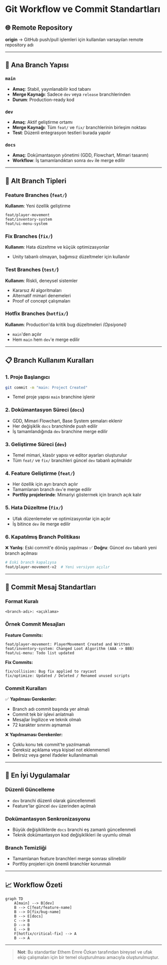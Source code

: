 # Git Workflow ve Commit Standartları

## 🌐 Remote Repository

**origin** → GitHub push/pull işlemleri için kullanılan varsayılan remote repository adı

---

## 🌳 Ana Branch Yapısı

### `main`
- **Amaç**: Stabil, yayınlanabilir kod tabanı
- **Merge Kaynağı**: Sadece `dev` veya `release` branchlerinden
- **Durum**: Production-ready kod

### `dev` 
- **Amaç**: Aktif geliştirme ortamı
- **Merge Kaynağı**: Tüm `feat/` ve `fix/` branchlerinin birleşim noktası
- **Test**: Düzenli entegrasyon testleri burada yapılır

### `docs`
- **Amaç**: Dokümantasyon yönetimi (GDD, Flowchart, Mimari tasarım)
- **Workflow**: İş tamamlandıktan sonra `dev` ile merge edilir

---

## 🔀 Alt Branch Tipleri

### Feature Branches (`feat/`)
**Kullanım**: Yeni özellik geliştirme

```
feat/player-movement
feat/inventory-system
feat/ui-menu-system
```

### Fix Branches (`fix/`)
**Kullanım**: Hata düzeltme ve küçük optimizasyonlar
- Unity tabanlı olmayan, bağımsız düzeltmeler için kullanılır

### Test Branches (`test/`)
**Kullanım**: Riskli, deneysel sistemler
- Kararsız AI algoritmaları
- Alternatif mimari denemeleri
- Proof of concept çalışmaları

### Hotfix Branches (`hotfix/`)
**Kullanım**: Production'da kritik bug düzeltmeleri *(Opsiyonel)*
- `main`'den açılır
- Hem `main` hem `dev`'e merge edilir

---

## 📋 Branch Kullanım Kuralları

### 1. Proje Başlangıcı
```bash
git commit -m "main: Project Created"
```
- Temel proje yapısı `main` branchine işlenir

### 2. Dokümantasyon Süreci (`docs`)
- GDD, Mimari Flowchart, Base System şemaları eklenir
- Her değişiklik `docs` branchinde push edilir
- İş tamamlandığında `dev` branchine merge edilir

### 3. Geliştirme Süreci (`dev`)
- Temel mimari, klasör yapısı ve editor ayarları oluşturulur
- Tüm `feat/` ve `fix/` branchleri güncel `dev` tabanlı açılmalıdır

### 4. Feature Geliştirme (`feat/`)
- Her özellik için ayrı branch açılır
- Tamamlanan branch `dev`'e merge edilir
- **Portföy projelerinde**: Mimariyi göstermek için branch açık kalır

### 5. Hata Düzeltme (`fix/`)
- Ufak düzenlemeler ve optimizasyonlar için açılır
- İş bitince `dev` ile merge edilir

### 6. Kapatılmış Branch Politikası
❌ **Yanlış**: Eski commit'e dönüş yapılması
✅ **Doğru**: Güncel `dev` tabanlı yeni branch açılması

```bash
# Eski branch kapalıysa
feat/player-movement-v2  # Yeni versiyon açılır
```

---

## 💬 Commit Mesaj Standartları

### Format Kuralı
```
<branch-adı>: <açıklama>
```

### Örnek Commit Mesajları

**Feature Commits:**
```
feat/player-movement: PlayerMovement Created and Written
feat/inventory-system: Changed Loot Algorithm (AAA -> BBB)
feat/ui-menu: Todo list updated
```

**Fix Commits:**
```
fix/collision: Bug fix applied to raycast
fix/optimize: Updated / Deleted / Renamed unused scripts
```

### Commit Kuralları

✅ **Yapılması Gerekenler:**
- Branch adı commit başında yer almalı
- Commit tek bir işlevi anlatmalı
- Mesajlar İngilizce ve teknik olmalı
- 72 karakter sınırını aşmamalı

❌ **Yapılmaması Gerekenler:**
- Çoklu konu tek commit'te yazılmamalı
- Gereksiz açıklama veya kişisel not eklenmemeli
- Belirsiz veya genel ifadeler kullanılmamalı

---

## 🎯 En İyi Uygulamalar

### Düzenli Güncelleme
- `dev` branchi düzenli olarak güncellenmeli
- Feature'lar güncel `dev` üzerinden açılmalı

### Dokümantasyon Senkronizasyonu
- Büyük değişikliklerde `docs` branchi eş zamanlı güncellenmeli
- Teknik dokümantasyon kod değişiklikleri ile uyumlu olmalı

### Branch Temizliği
- Tamamlanan feature branchleri merge sonrası silinebilir
- Portföy projeleri için önemli branchler korunmalı

---

## 📈 Workflow Özeti

```mermaid
graph TD
    A[main] --> B[dev]
    B --> C[feat/feature-name]
    B --> D[fix/bug-name]
    B --> E[docs]
    C --> B
    D --> B
    E --> B
    F[hotfix/critical-fix] --> A
    B --> A
```
---
> **Not**: Bu standartlar Ethem Emre Özkan tarafından bireysel ve ufak ekip çalışmaları için bir temel oluşturulması amacıyla oluşturulmuştur.